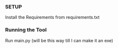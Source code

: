### SETUP ###

Install the Requirements from requirements.txt

### Running the Tool ###

Run main.py (will be this way till I can make it an exe)
